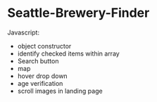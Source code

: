 # Seattle-Brewery-Finder

Javascript:
  - object constructor
  - identify checked items within array
  - Search button
  - map
  - hover drop down
  - age verification
  - scroll images in landing page